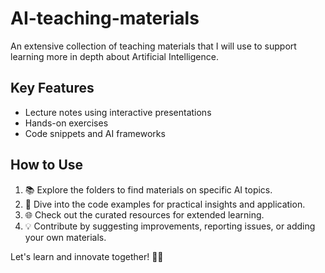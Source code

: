 # AI-teaching-materials

An extensive collection of teaching materials that I will use to support learning more in depth about Artificial Intelligence. 

## Key Features
- Lecture notes using interactive presentations
- Hands-on exercises
- Code snippets and AI frameworks

## How to Use
1. 📚 Explore the folders to find materials on specific AI topics.
2. 🚀 Dive into the code examples for practical insights and application.
3. 🌐 Check out the curated resources for extended learning.
4. 💡 Contribute by suggesting improvements, reporting issues, or adding your own materials.

Let's learn and innovate together! 🤖✨

